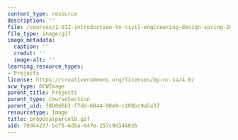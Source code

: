 ```yaml
---
content_type: resource
description: ''
file: /courses/1-012-introduction-to-civil-engineering-design-spring-2002/79d44237bcf56d5a647e157c9d346835_proposalparcelb.gif
file_type: image/gif
image_metadata:
  caption: ''
  credit: ''
  image-alt: ''
learning_resource_types:
- Projects
license: https://creativecommons.org/licenses/by-nc-sa/4.0/
ocw_type: OCWImage
parent_title: Projects
parent_type: CourseSection
parent_uid: f8b0d6b1-f7dd-6844-98e9-c108bc9a5a37
resourcetype: Image
title: proposalparcelb.gif
uid: 79d44237-bcf5-6d5a-647e-157c9d346835
---
```

